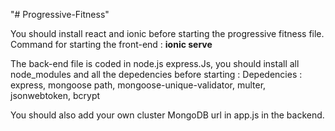 "# Progressive-Fitness" 

You should install react and ionic before starting the progressive fitness file.
Command for starting the front-end :
  **ionic serve**

The back-end file is coded in node.js express.Js, you should install all node_modules and all the depedencies before starting :
Depedencies :
express,
mongoose
path,
mongoose-unique-validator,
multer,
jsonwebtoken,
bcrypt

You should also add your own cluster MongoDB url in app.js in the backend.
